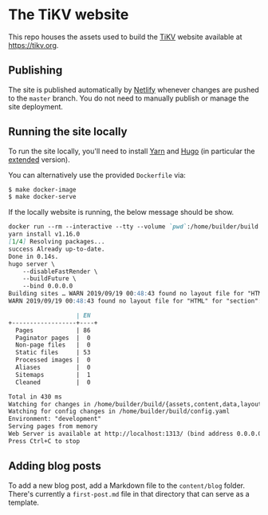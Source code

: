 # The TiKV website

This repo houses the assets used to build the [TiKV](https://github.com/tikv/tikv) website available at https://tikv.org.

## Publishing

The site is published automatically by [Netlify](https://netlify.com) whenever changes are pushed to the `master` branch. You do not need to manually publish or manage the site deployment.

## Running the site locally

To run the site locally, you'll need to install [Yarn](https://yarnpkg.com) and [Hugo](https://gohugo.io) (in particular the [extended](https://gohugo.io/getting-started/installing/) version).

You can alternatively use the provided `Dockerfile` via:

```bash
$ make docker-image
$ make docker-serve
```

If the locally website is running, the below message should be show.
```markdown
docker run --rm --interactive --tty --volume `pwd`:/home/builder/build -p 13131:13131 tikv-website sh -c "yarn && make serve-production"
yarn install v1.16.0
[1/4] Resolving packages...
success Already up-to-date.
Done in 0.14s.
hugo server \
	--disableFastRender \
	--buildFuture \
	--bind 0.0.0.0
Building sites … WARN 2019/09/19 00:48:43 found no layout file for "HTML" for "section": You should create a template file which matches Hugo Layouts Lookup Rules for this combination.
WARN 2019/09/19 00:48:43 found no layout file for "HTML" for "section": You should create a template file which matches Hugo Layouts Lookup Rules for this combination.

                   | EN  
+------------------+----+
  Pages            | 86  
  Paginator pages  |  0  
  Non-page files   |  0  
  Static files     | 53  
  Processed images |  0  
  Aliases          |  0  
  Sitemaps         |  1  
  Cleaned          |  0  

Total in 430 ms
Watching for changes in /home/builder/build/{assets,content,data,layouts,static}
Watching for config changes in /home/builder/build/config.yaml
Environment: "development"
Serving pages from memory
Web Server is available at http://localhost:1313/ (bind address 0.0.0.0)
Press Ctrl+C to stop
```

## Adding blog posts

To add a new blog post, add a Markdown file to the `content/blog` folder. There's currently a `first-post.md` file in that directory that can serve as a template.

